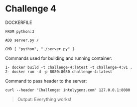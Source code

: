 # Challenge 4

DOCKERFILE
```
FROM python:3

ADD server.py /

CMD [ "python", "./server.py" ]
```

Commands used for building and running container:

```
1- docker build -t challenge-4:latest -t challenge-4:v1 .
2- docker run -d -p 8080:8080 challenge-4:latest

```

Command to pass header to the server:

```
curl --header "Challenge: intelygenz.com" 127.0.0.1:8080
```

> Output: Everything works!
